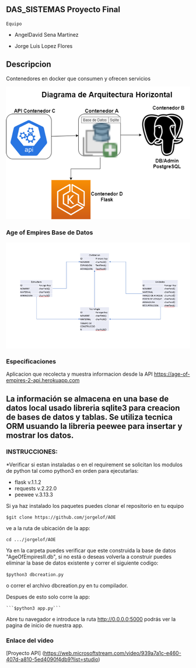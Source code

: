 ﻿## DAS_SISTEMAS Proyecto Final


	Equipo
- AngelDavid Sena Martinez

- Jorge Luis Lopez Flores

## Descripcion
Contenedores en docker que consumen y ofrecen servicios

![Screenshot](Diagrama1.png)

### Age of  Empires Base de Datos
![Screenshot](Diagrama2.png)


### Especificaciones

Aplicacion que recolecta y muestra informacion desde la API 
https://age-of-empires-2-api.herokuapp.com

La información se almacena en una base de datos local usado libreria sqlite3 para creacion de bases de datos 
y tablas.
Se utiliza tecnica ORM usuando la libreria peewee para insertar y mostrar los datos.
-----------------------------------------------------------------------------

### INSTRUCCIONES:

*Verificar si estan instaladas o en el requirement se solicitan los modulos de python tal como python3 en orden
para ejecutarlas:

- flask v.1.1.2
- requests v.2.22.0
- peewee v.3.13.3

Si ya haz instalado los paquetes puedes clonar el repositorio en tu equipo

	$git clone https://github.com/jorgelof/AOE

 ve a la ruta de ubicación de la app:
 
 	cd .../jorgelof/AOE
 	
 Ya en la carpeta puedes verificar que este construida la base de datos "AgeOfEmpiresII.db",
 si no está o deseas volverla a construir puedes eliminar la base de datos existente y correr el siguiente
codigo:

```$python3 dbcreation.py```

o correr el archivo dbcreation.py en tu compilador.

Despues de esto solo corre la app:

	```$python3 app.py```
	
Abre tu navegador e introduce la ruta http://0.0.0.0:5000
podrás ver la pagina de inicio de nuestra app.

### Enlace del video

[Proyecto API] (https://web.microsoftstream.com/video/939a7a1c-e460-407d-a810-5ed4090f4db9?list=studio)